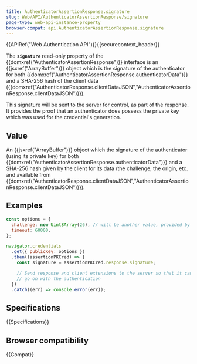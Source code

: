 ```yaml
---
title: AuthenticatorAssertionResponse.signature
slug: Web/API/AuthenticatorAssertionResponse/signature
page-type: web-api-instance-property
browser-compat: api.AuthenticatorAssertionResponse.signature
---
```


{{APIRef("Web Authentication API")}}{{securecontext_header}}

The **`signature`** read-only property of the
{{domxref("AuthenticatorAssertionResponse")}} interface is an {{jsxref("ArrayBuffer")}}
object which is the signature of the authenticator for both
{{domxref("AuthenticatorAssertionResponse.authenticatorData")}} and a SHA-256 hash of
the client data
({{domxref("AuthenticatorResponse.clientDataJSON","AuthenticatorAssertionResponse.clientDataJSON")}}).

This signature will be sent to the server for control, as part of the response. It
provides the proof that an authenticator does possess the private key which was used for
the credential's generation.

## Value

An {{jsxref("ArrayBuffer")}} object which the signature of the authenticator (using its
private key) for both {{domxref("AuthenticatorAssertionResponse.authenticatorData")}}
and a SHA-256 hash given by the client for its data (the challenge, the origin, etc. and
available from
{{domxref("AuthenticatorResponse.clientDataJSON","AuthenticatorAssertionResponse.clientDataJSON")}}).

## Examples

```js
const options = {
  challenge: new Uint8Array(26), // will be another value, provided by the relying party server
  timeout: 60000,
};

navigator.credentials
  .get({ publicKey: options })
  .then((assertionPKCred) => {
    const signature = assertionPKCred.response.signature;

    // Send response and client extensions to the server so that it can
    // go on with the authentication
  })
  .catch((err) => console.error(err));
```

## Specifications

{{Specifications}}

## Browser compatibility

{{Compat}}
